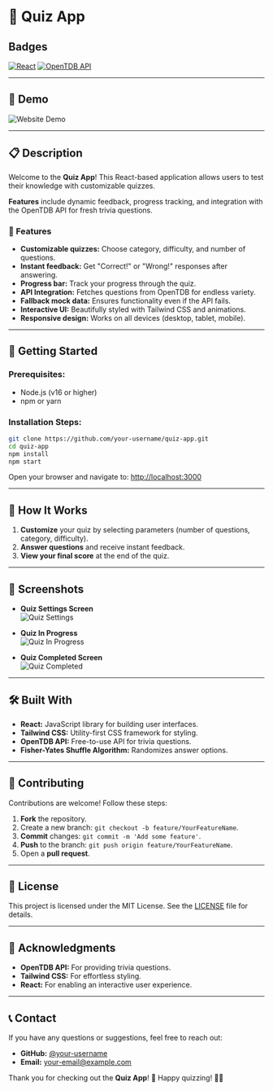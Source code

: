 # 🎯 Quiz App

## Badges

[![React](https://img.shields.io/badge/React-20232A?style=for-the-badge&logo=react&logoColor=61DAFB)](https://reactjs.org/)
[![OpenTDB API](https://img.shields.io/badge/OpenTDB-API-blue?style=for-the-badge)](https://opentdb.com/)

---

## 🎥 Demo

![Website Demo](https://i.postimg.cc/v8jyh4X5/quizzz.png)

---

## 📋 Description

Welcome to the **Quiz App**! This React-based application allows users to test their knowledge with customizable quizzes.

**Features** include dynamic feedback, progress tracking, and integration with the OpenTDB API for fresh trivia questions.

### 🌟 Features

- **Customizable quizzes:** Choose category, difficulty, and number of questions.
- **Instant feedback:** Get "Correct!" or "Wrong!" responses after answering.
- **Progress bar:** Track your progress through the quiz.
- **API Integration:** Fetches questions from OpenTDB for endless variety.
- **Fallback mock data:** Ensures functionality even if the API fails.
- **Interactive UI:** Beautifully styled with Tailwind CSS and animations.
- **Responsive design:** Works on all devices (desktop, tablet, mobile).

---

## 🚀 Getting Started

### Prerequisites:

- Node.js (v16 or higher)
- npm or yarn

### Installation Steps:

```bash
git clone https://github.com/your-username/quiz-app.git
cd quiz-app
npm install
npm start
```

Open your browser and navigate to:
[http://localhost:3000](http://localhost:3000)

---

## 🧩 How It Works

1. **Customize** your quiz by selecting parameters (number of questions, category, difficulty).
2. **Answer questions** and receive instant feedback.
3. **View your final score** at the end of the quiz.

---

## 🎨 Screenshots

- **Quiz Settings Screen**  
  ![Quiz Settings](https://via.placeholder.com/800x400?text=Quiz+Settings+Screen)

- **Quiz In Progress**  
  ![Quiz In Progress](https://via.placeholder.com/800x400?text=Quiz+In+Progress)

- **Quiz Completed Screen**  
  ![Quiz Completed](https://via.placeholder.com/800x400?text=Quiz+Completed+Screen)

---

## 🛠 Built With

- **React:** JavaScript library for building user interfaces.
- **Tailwind CSS:** Utility-first CSS framework for styling.
- **OpenTDB API:** Free-to-use API for trivia questions.
- **Fisher-Yates Shuffle Algorithm:** Randomizes answer options.

---

## 🤝 Contributing

Contributions are welcome! Follow these steps:

1. **Fork** the repository.
2. Create a new branch: `git checkout -b feature/YourFeatureName`.
3. **Commit** changes: `git commit -m 'Add some feature'`.
4. **Push** to the branch: `git push origin feature/YourFeatureName`.
5. Open a **pull request**.

---

## 📜 License

This project is licensed under the MIT License. See the [LICENSE](LICENSE) file for details.

---

## 🙏 Acknowledgments

- **OpenTDB API:** For providing trivia questions.
- **Tailwind CSS:** For effortless styling.
- **React:** For enabling an interactive user experience.

---

## 📞 Contact

If you have any questions or suggestions, feel free to reach out:

- **GitHub:** [@your-username](https://github.com/your-username)
- **Email:** your-email@example.com

Thank you for checking out the **Quiz App**! 🎉 Happy quizzing! 🧠✨
